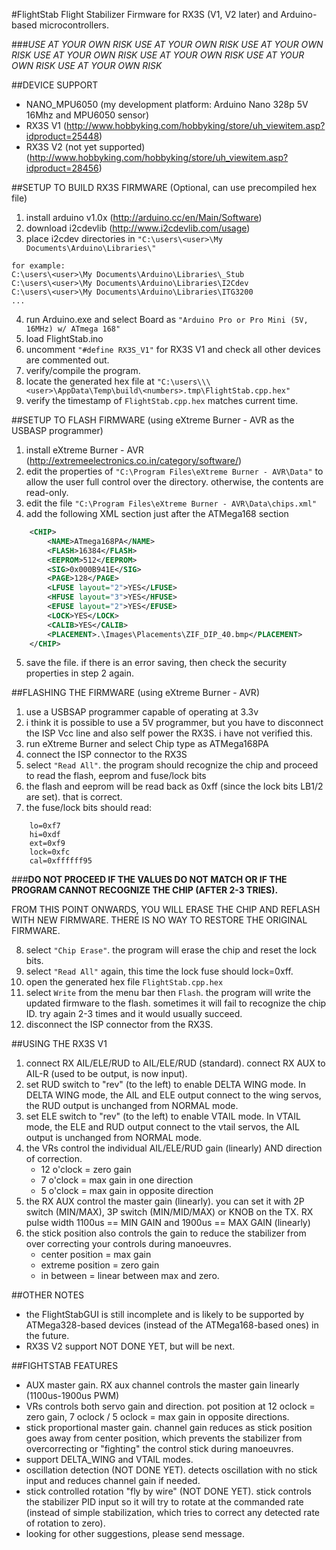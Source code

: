 #FlightStab
Flight Stabilizer Firmware for RX3S (V1, V2 later) and Arduino-based microcontrollers.

###*USE AT YOUR OWN RISK  USE AT YOUR OWN RISK  USE AT YOUR OWN RISK  USE AT YOUR OWN RISK  USE AT YOUR OWN RISK  USE AT YOUR OWN RISK  USE AT YOUR OWN RISK*

##DEVICE SUPPORT
* NANO_MPU6050 (my development platform: Arduino Nano 328p 5V 16Mhz and MPU6050 sensor)
* RX3S V1 (http://www.hobbyking.com/hobbyking/store/uh_viewitem.asp?idproduct=25448)
* RX3S V2 (not yet supported) (http://www.hobbyking.com/hobbyking/store/uh_viewitem.asp?idproduct=28456)
 
##SETUP TO BUILD RX3S FIRMWARE (Optional, can use precompiled hex file)
1. install arduino v1.0x (http://arduino.cc/en/Main/Software)
2. download i2cdevlib (http://www.i2cdevlib.com/usage)
3. place i2cdev directories in `"C:\users\<user>\My Documents\Arduino\Libraries\"`

```
for example:
C:\users\<user>\My Documents\Arduino\Libraries\_Stub
C:\users\<user>\My Documents\Arduino\Libraries\I2Cdev
C:\users\<user>\My Documents\Arduino\Libraries\ITG3200
...
```
4. run Arduino.exe and select Board as `"Arduino Pro or Pro Mini (5V, 16MHz) w/ ATmega 168"`
5. load FlightStab.ino
6. uncomment `"#define RX3S_V1"` for RX3S V1 and check all other devices are commented out.
7. verify/compile the program.
8. locate the generated hex file at `"C:\users\\\<user>\AppData\Temp\build\<numbers>.tmp\FlightStab.cpp.hex"`
9. verify the timestamp of `FlightStab.cpp.hex` matches current time.
 
##SETUP TO FLASH FIRMWARE (using eXtreme Burner - AVR as the USBASP programmer)
1. install eXtreme Burner - AVR (http://extremeelectronics.co.in/category/software/)
2. edit the properties of `"C:\Program Files\eXtreme Burner - AVR\Data"` to allow the user full control over the directory. otherwise, the contents are read-only.
3. edit the file `"C:\Program Files\eXtreme Burner - AVR\Data\chips.xml"`
4. add the following XML section just after the ATMega168 section

```xml
	<CHIP>
		<NAME>ATmega168PA</NAME>
		<FLASH>16384</FLASH>
		<EEPROM>512</EEPROM>
		<SIG>0x000B941E</SIG>
		<PAGE>128</PAGE>
		<LFUSE layout="2">YES</LFUSE>
		<HFUSE layout="3">YES</HFUSE>
		<EFUSE layout="2">YES</EFUSE>
		<LOCK>YES</LOCK>
		<CALIB>YES</CALIB>
		<PLACEMENT>.\Images\Placements\ZIF_DIP_40.bmp</PLACEMENT>
	</CHIP>
```
5. save the file. if there is an error saving, then check the security properties in step 2 again.
		
##FLASHING THE FIRMWARE (using eXtreme Burner - AVR)
1. use a USBSAP programmer capable of operating at 3.3v 
2. i think it is possible to use a 5V programmer, but you have to disconnect the ISP Vcc line and also self power the RX3S. i have not verified this.
3. run eXtreme Burner and select Chip type as ATMega168PA
4. connect the ISP connector to the RX3S
5. select `"Read All"`. the program should recognize the chip and proceed to read the flash, eeprom and fuse/lock bits
6. the flash and eeprom will be read back as 0xff (since the lock bits LB1/2 are set). that is correct.
7. the fuse/lock bits should read:
```
    lo=0xf7
    hi=0xdf
    ext=0xf9
    lock=0xfc
    cal=0xffffff95
```
###__DO NOT PROCEED IF THE VALUES DO NOT MATCH OR IF THE PROGRAM CANNOT RECOGNIZE THE CHIP (AFTER 2-3 TRIES).__

FROM THIS POINT ONWARDS, YOU WILL ERASE THE CHIP AND REFLASH WITH NEW FIRMWARE. THERE IS NO WAY TO RESTORE THE ORIGINAL FIRMWARE.

8. select `"Chip Erase"`. the program will erase the chip and reset the lock bits.
9. select `"Read All"` again, this time the lock fuse should lock=0xff.
10. open the generated hex file `FlightStab.cpp.hex`
11. select `Write` from the menu bar then `Flash`. the program will write the updated firmware to the flash. sometimes it will fail to recognize the chip ID. try again 2-3 times and it would usually succeed.
12. disconnect the ISP connector from the RX3S.


##USING THE RX3S V1
1. connect RX AIL/ELE/RUD to AIL/ELE/RUD (standard). connect RX AUX to AIL-R (used to be output, is now input).
2. set RUD switch to "rev" (to the left) to enable DELTA WING mode. In DELTA WING mode, the AIL and ELE output connect to the wing servos, the RUD output is unchanged from NORMAL mode.
3. set ELE switch to "rev" (to the left) to enable VTAIL mode. In VTAIL mode, the ELE and RUD output connect to the vtail servos, the AIL output is unchanged from NORMAL mode.
4. the VRs control the individual AIL/ELE/RUD gain (linearly) AND direction of correction.
   * 12 o'clock = zero gain
   * 7 o'clock = max gain in one direction
   * 5 o'clock = max gain in opposite direction
5. the RX AUX control the master gain (linearly). you can set it with 2P switch (MIN/MAX), 3P switch (MIN/MID/MAX) or KNOB on the TX. RX pulse width 1100us == MIN GAIN and 1900us == MAX GAIN (linearly)
6. the stick position also controls the gain to reduce the stabilizer from over correcting your controls during manoeuvres.
   * center position = max gain
   * extreme position = zero gain
   * in between = linear between max and zero.

##OTHER NOTES
* the FlightStabGUI is still incomplete and is likely to be supported by ATMega328-based devices (instead of the ATMega168-based ones) in the future.
* RX3S V2 support NOT DONE YET, but will be next.

##FIGHTSTAB FEATURES
* AUX master gain. RX aux channel controls the master gain linearly (1100us-1900us PWM)
* VRs controls both servo gain and direction. pot position at 12 oclock = zero gain, 7 oclock / 5 oclock = max gain in opposite directions.
* stick proportional master gain. channel gain reduces as stick position goes away from center position, which prevents the stabilizer from overcorrecting or "fighting" the control stick during manoeuvres.
* support DELTA_WING and VTAIL modes.
* oscillation detection (NOT DONE YET). detects oscillation with no stick input and reduces channel gain if needed.
* stick controlled rotation "fly by wire" (NOT DONE YET). stick controls the stabilizer PID input so it will try to rotate at the commanded rate (instead of simple stabilization, which tries to correct any detected rate of rotation to zero). 
* looking for other suggestions, please send message.



